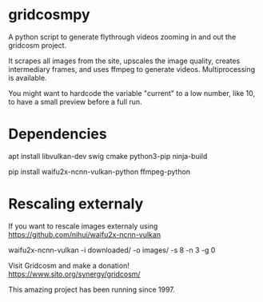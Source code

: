 # gridcosmpy

A python script to generate flythrough videos zooming in and out the gridcosm project.

It scrapes all images from the site,  upscales the image quality, creates intermediary frames, and uses ffmpeg to generate videos. Multiprocessing is available.

You might want to hardcode the variable "current" to a low number, like 10, to have a small preview before a full run.

# Dependencies

apt install libvulkan-dev swig cmake python3-pip ninja-build

pip install waifu2x-ncnn-vulkan-python ffmpeg-python

# Rescaling externaly

If you want to rescale images externaly using https://github.com/nihui/waifu2x-ncnn-vulkan

waifu2x-ncnn-vulkan -i downloaded/ -o images/ -s 8 -n 3 -g 0

Visit Gridcosm and make a donation! https://www.sito.org/synergy/gridcosm/

This amazing project has been running since 1997.
